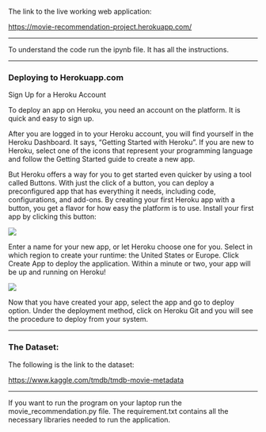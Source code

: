 The link to the live working web application:

https://movie-recommendation-project.herokuapp.com/


------------

To understand the code run the ipynb file. It has all the instructions.

------------


### Deploying to Herokuapp.com
Sign Up for a Heroku Account

To deploy an app on Heroku, you need an account on the platform. It is quick and easy  to sign up.

After you are logged in to your Heroku account, you will find yourself in the Heroku Dashboard. It says, “Getting Started with Heroku”. If you are new to Heroku, select one of the icons that represent your programming language and follow the Getting Started guide to create a new app.

But Heroku offers a way for you to get started even quicker by using a tool called Buttons. With just the click of a button, you can deploy a preconfigured app that has everything it needs, including code, configurations, and add-ons. By creating your first Heroku app with a button, you get a flavor for how easy the platform is to use.
Install your first app by clicking this button:

[![](https://miro.medium.com/max/144/0*B2ELaWnW3KZOlxgO.png)](http://https://miro.medium.com/max/144/0*B2ELaWnW3KZOlxgO.png)

Enter a name for your new app, or let Heroku choose one for you.
Select in which region to create your runtime: the United States or Europe.
Click Create App to deploy the application. Within a minute or two, your app will be up and running on Heroku!

[![](https://miro.medium.com/max/1400/0*Bm4o3fVDi_s0LVJH.png)](http://https://miro.medium.com/max/1400/0*Bm4o3fVDi_s0LVJH.png)

Now that you have created your app, select the app and go to deploy option.
Under the deployment method, click on Heroku Git and you will see the procedure to deploy from your system.

------------


### The Dataset:
The following is the link to the dataset:

https://www.kaggle.com/tmdb/tmdb-movie-metadata

------------

If you want to run the program on your laptop run the movie_recommendation.py file. The requirement.txt contains all the necessary libraries needed to run the application.


